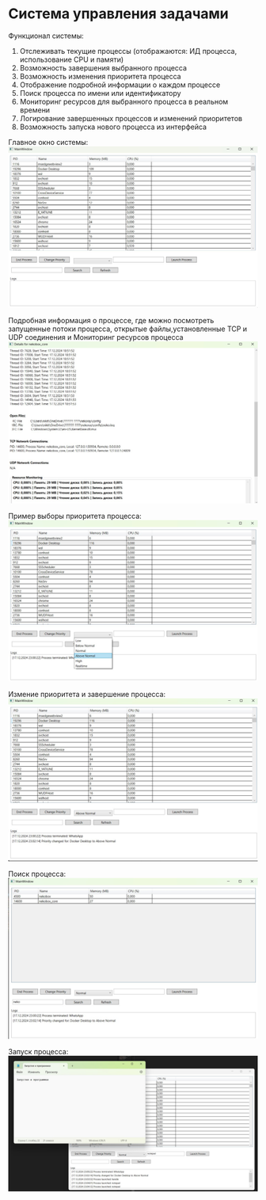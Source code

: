 # Система управления задачами 
Функционал системы:

1. Отслеживать текущие процессы (отображаются: ИД процесса, использование CPU и памяти)
2. Возможность завершения выбранного процесса
3. Возможность изменения приоритета процесса
4. Отображение подробной информации о каждом процессе 
5. Поиск процесса по имени или идентификатору
6. Мониторинг ресурсов для выбранного процесса в реальном времени
7. Логирование завершенных процессов и изменений приоритетов
8. Возможность запуска нового процесса из интерфейса

Главное окно системы:
![Главное окно](./pictures/1.jpg)

Подробная информация о процессе, где можно посмотреть запущенные потоки процесса, открытые файлы,установленные TCP и UDP соединения и Мониторинг ресурсов процесса
![Подробная информация](./pictures/2.jpg)

Пример выборы приоритета процесса:
![Изменение приоритета процесса](./pictures/3.jpg)

Измение приоритета и завершение процесса:
![Завершение процесса](./pictures/4.jpg)

Поиск процесса:
![Поиск процесса](./pictures/5.jpg)

Запуск процесса:
![Запуск процесса](./pictures/6.jpg)